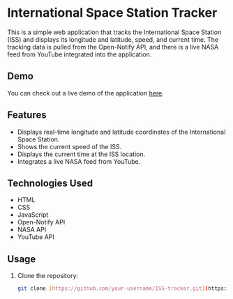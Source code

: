 # International Space Station Tracker

This is a simple web application that tracks the International Space Station (ISS) and displays its longitude and latitude, speed, and current time. The tracking data is pulled from the Open-Notify API, and there is a live NASA feed from YouTube integrated into the application.

## Demo

You can check out a live demo of the application [here](https://preeminent-faloodeh-227bde.netlify.app/).

## Features

- Displays real-time longitude and latitude coordinates of the International Space Station.
- Shows the current speed of the ISS.
- Displays the current time at the ISS location.
- Integrates a live NASA feed from YouTube.

## Technologies Used

- HTML
- CSS
- JavaScript
- Open-Notify API
- NASA API
- YouTube API

## Usage

1. Clone the repository:

   ```bash
   git clone [https://github.com/your-username/ISS-tracker.git](https://github.com/KappaTrooper/ISS-tracker.git)https://github.com/KappaTrooper/ISS-tracker.git
